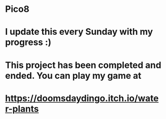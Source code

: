 # Pico8
# I update this every Sunday with my progress :)
# This project has been completed and ended. You can play my game at 
# https://doomsdaydingo.itch.io/water-plants
